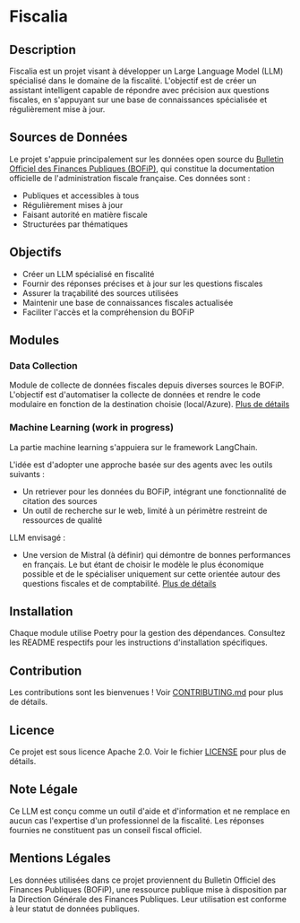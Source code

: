 # Fiscalia

## Description
Fiscalia est un projet visant à développer un Large Language Model (LLM) spécialisé dans le domaine de la fiscalité. L'objectif est de créer un assistant intelligent capable de répondre avec précision aux questions fiscales, en s'appuyant sur une base de connaissances spécialisée et régulièrement mise à jour.

## Sources de Données
Le projet s'appuie principalement sur les données open source du [Bulletin Officiel des Finances Publiques (BOFiP)](https://data.economie.gouv.fr/explore/dataset/bofip-impots/api/), qui constitue la documentation officielle de l'administration fiscale française. Ces données sont :
- Publiques et accessibles à tous
- Régulièrement mises à jour
- Faisant autorité en matière fiscale
- Structurées par thématiques

## Objectifs
- Créer un LLM spécialisé en fiscalité
- Fournir des réponses précises et à jour sur les questions fiscales
- Assurer la traçabilité des sources utilisées
- Maintenir une base de connaissances fiscales actualisée
- Faciliter l'accès et la compréhension du BOFiP

## Modules

### Data Collection
Module de collecte de données fiscales depuis diverses sources le BOFiP. L'objectif est d'automatiser la collecte de données et rendre le code modulaire en fonction de la destination choisie (local/Azure).
[Plus de détails](./data_collection/README.md)

### Machine Learning (work in progress)
La partie machine learning s'appuiera sur le framework LangChain.

L'idée est d'adopter une approche basée sur des agents avec les outils suivants : 
- Un retriever pour les données du BOFiP, intégrant une fonctionnalité de citation des sources
- Un outil de recherche sur le web, limité à un périmètre restreint de ressources de qualité

LLM envisagé :  
- Une version de Mistral (à définir) qui démontre de bonnes performances en français.
Le but étant de choisir le modèle le plus économique possible et de le spécialiser uniquement sur cette orientée autour des questions fiscales et de comptabilité.
[Plus de détails](./machine_learning/README.md)

## Installation
Chaque module utilise Poetry pour la gestion des dépendances. Consultez les README respectifs pour les instructions d'installation spécifiques.

## Contribution
Les contributions sont les bienvenues ! Voir [CONTRIBUTING.md](CONTRIBUTING.md) pour plus de détails.

## Licence
Ce projet est sous licence Apache 2.0. Voir le fichier [LICENSE](LICENSE) pour plus de détails.

## Note Légale
Ce LLM est conçu comme un outil d'aide et d'information et ne remplace en aucun cas l'expertise d'un professionnel de la fiscalité. Les réponses fournies ne constituent pas un conseil fiscal officiel.

## Mentions Légales
Les données utilisées dans ce projet proviennent du Bulletin Officiel des Finances Publiques (BOFiP), une ressource publique mise à disposition par la Direction Générale des Finances Publiques. Leur utilisation est conforme à leur statut de données publiques.